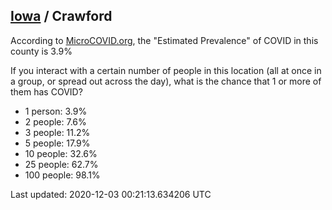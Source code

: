 
## [Iowa](/united-states/iowa) / Crawford

According to [MicroCOVID.org](http://microcovid.org),
the "Estimated Prevalence" of COVID in this county is 3.9%

If you interact with a certain number of people in this location
(all at once in a group, or spread out across the day), what is the chance that
1 or more of them has COVID?

- 1 person: 3.9%
- 2 people: 7.6%
- 3 people: 11.2%
- 5 people: 17.9%
- 10 people: 32.6%
- 25 people: 62.7%
- 100 people: 98.1%

Last updated: 2020-12-03 00:21:13.634206 UTC
